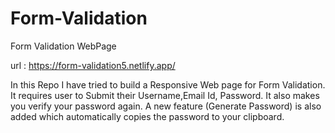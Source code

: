 # Form-Validation
Form Validation WebPage

url :  https://form-validation5.netlify.app/

In this Repo I have tried to build a Responsive Web page for Form Validation.
It requires user to Submit their Username,Email Id, Password.
It also makes you verify your password again.
A new feature  (Generate Password) is also added  which automatically copies the password to your clipboard.
